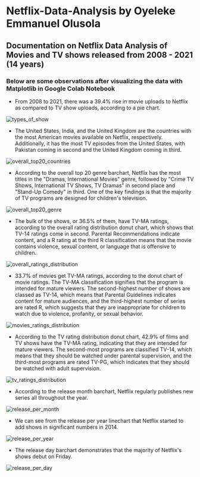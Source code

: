 # Netflix-Data-Analysis by Oyeleke Emmanuel Olusola
## Documentation on Netflix Data Analysis of Movies and TV shows released from 2008 - 2021 (14 years)

### Below are some observations after visualizing the data with Matplotlib in Google Colab Notebook

* From 2008 to 2021, there was a 39.4% rise in movie uploads to Netflix as compared to TV show uploads, according to a pie chart.

![types_of_show](https://user-images.githubusercontent.com/94241498/195753925-c246c303-0aa0-448b-9ebb-34c93f6c1049.png)


* The United States, India, and the United Kingdom are the countries with the most American movies available on Netflix, respectively. Additionally, it has the most TV episodes from the United States, with Pakistan coming in second and the United Kingdom coming in third.

![overall_top20_countries](https://user-images.githubusercontent.com/94241498/195754065-545931ad-080d-4df0-9860-97d6b89243ad.png)


* According to the overall top 20 genre barchart, Netflix has the most titles in the "Dramas, International Movies" genre, followed by "Crime TV Shows, International TV Shows, TV Dramas" in second place and "Stand-Up Comedy" in third. One of the key findings is that the majority of TV programs are designed for children's television.

![overall_top20_genre](https://user-images.githubusercontent.com/94241498/195754159-b4f7ae1d-439d-40bf-bde1-6addf987e875.png)


* The bulk of the shows, or 36.5% of them, have TV-MA ratings, according to the overall rating distribution donut chart, which shows that TV-14 ratings come in second. Parental Recommendations indicate content, and a R rating at the third R classification means that the movie contains violence, sexual content, or language that is offensive to children.

![overall_ratings_distribution](https://user-images.githubusercontent.com/94241498/195754452-f59dcc8b-c97e-4b2c-b6b9-fdbf02b04e45.png)


* 33.7% of movies get TV-MA ratings, according to the donut chart of movie ratings. The TV-MA classification signifies that the program is intended for mature viewers. The second-highest number of shows are classed as TV-14, which means that Parental Guidelines indicates content for mature audiences, and the third-highest number of series are rated R, which suggests that they are inappropriate for children to watch due to violence, profanity, or sexual behavior.

![movies_ratings_distribution](https://user-images.githubusercontent.com/94241498/195754631-53a5e1bc-195e-440c-b7a3-ba55e762be48.png)


* According to the TV rating distribution donut chart, 42.9% of films and TV shows have the TV-MA rating, indicating that they are intended for mature viewers. The second-most programs are classified TV-14, which means that they should be watched under parental supervision, and the third-most programs are rated TV-PG, which indicates that they should be watched with adult supervision.

![tv_ratings_distribution](https://user-images.githubusercontent.com/94241498/195754848-e67ed01f-8370-41e6-b747-d986469cf22f.png)


* According to the release month barchart, Netflix regularly publishes new series all throughout the year.

![release_per_month](https://user-images.githubusercontent.com/94241498/195754935-7b6d5c77-e5a5-49ea-bb46-9393a75b5fea.png)


* We can see from the release per year linechart that Netflix started to add shows in significant numbers in 2014.

![release_per_year](https://user-images.githubusercontent.com/94241498/195755094-55e1e5ee-5a09-48e5-bb4d-93fc9a24eafc.png)


* The release day barchart demonstrates that the majority of Netflix's shows debut on Friday.

![release_per_day](https://user-images.githubusercontent.com/94241498/195755092-83d30c1e-0666-4552-824f-049897a6bd6a.png)

